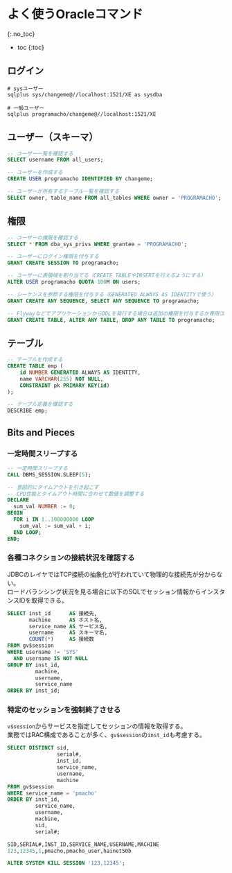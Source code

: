# よく使うOracleコマンド
{:.no_toc}

* toc
{:toc}

## ログイン
```shell
# sysユーザー
sqlplus sys/changeme@//localhost:1521/XE as sysdba

# 一般ユーザー
sqlplus programacho/changeme@//localhost:1521/XE
```

## ユーザー（スキーマ）
```sql
-- ユーザー一覧を確認する
SELECT username FROM all_users;

-- ユーザーを作成する
CREATE USER programacho IDENTIFIED BY changeme;

-- ユーザーが所有するテーブル一覧を確認する
SELECT owner, table_name FROM all_tables WHERE owner = 'PROGRAMACHO';
```

## 権限
```sql
-- ユーザーの権限を確認する
SELECT * FROM dba_sys_privs WHERE grantee = 'PROGRAMACHO';

-- ユーザーにログイン権限を付与する
GRANT CREATE SESSION TO programacho;

-- ユーザーに表領域を割り当てる（CREATE TABLEやINSERTを行えるようにする）
ALTER USER programacho QUOTA 100M ON users;

-- シーケンスを参照する権限を付与する（GENERATED ALWAYS AS IDENTITYで使う）
GRANT CREATE ANY SEQUENCE, SELECT ANY SEQUENCE TO programacho;

-- FlywayなどでアプリケーションからDDLを発行する場合は追加の権限を付与するか専用ユーザーを発行する
GRANT CREATE TABLE, ALTER ANY TABLE, DROP ANY TABLE TO programacho;
```

## テーブル
```sql
-- テーブルを作成する
CREATE TABLE emp (
    id NUMBER GENERATED ALWAYS AS IDENTITY,
    name VARCHAR(255) NOT NULL,
    CONSTRAINT pk PRIMARY KEY(id)
);

-- テーブル定義を確認する
DESCRIBE emp;
```

## Bits and Pieces

### 一定時間スリープする
```sql
-- 一定時間スリープする
CALL DBMS_SESSION.SLEEP(5);

-- 意図的にタイムアウトを引き起こす
-- CPU性能とタイムアウト時間に合わせて数値を調整する
DECLARE
  sum_val NUMBER := 0;
BEGIN
  FOR i IN 1..100000000 LOOP
    sum_val := sum_val + i;
  END LOOP;
END;
```

### 各種コネクションの接続状況を確認する
JDBCのレイヤではTCP接続の抽象化が行われていて物理的な接続先が分からない。  
ロードバランシング状況を見る場合に以下のSQLでセッション情報からインスタンスIDを取得できる。

```sql
SELECT inst_id      AS 接続先,
       machine      AS ホスト名,
       service_name AS サービス名,
       username     AS スキーマ名,
       COUNT(*)     AS 接続数
FROM gv$session
WHERE username != 'SYS'
  AND username IS NOT NULL
GROUP BY inst_id,
         machine,
         username,
         service_name
ORDER BY inst_id;
```

### 特定のセッションを強制終了させる
`v$session`からサービスを指定してセッションの情報を取得する。  
業務ではRAC構成であることが多く、`gv$session`の`inst_id`も考慮する。

```sql
SELECT DISTINCT sid,
                serial#,
                inst_id,
                service_name,
                username,
                machine
FROM gv$session
WHERE service_name = 'pmacho'
ORDER BY inst_id,
         service_name,
         username,
         machine,
         sid,
         serial#;

SID,SERIAL#,INST_ID,SERVICE_NAME,USERNAME,MACHINE
123,12345,1,pmacho,pmacho_user,hainet50b

ALTER SYSTEM KILL SESSION '123,12345';
```
